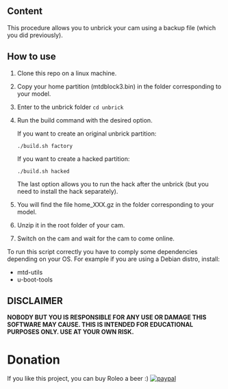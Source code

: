 ## Content

This procedure allows you to unbrick your cam using a backup file (which you did previously).

## How to use

1. Clone this repo on a linux machine.
2. Copy your home partition (mtdblock3.bin) in the folder corresponding to your model.
3. Enter to the unbrick folder
   `cd unbrick`
4. Run the build command with the desired option.

   If you want to create an original unbrick partition:
   
   `./build.sh factory`
   
   If you want to create a hacked partition:
   
   `./build.sh hacked`
   
   The last option allows you to run the hack after the unbrick (but you need to install the hack separately).
5. You will find the file home_XXX.gz in the folder corresponding to your model.
6. Unzip it in the root folder of your cam.
7. Switch on the cam and wait for the cam to come online.

To run this script correctly you have to comply some dependencies depending on your OS.
For example if you are using a Debian distro, install:
- mtd-utils
- u-boot-tools

## DISCLAIMER
**NOBODY BUT YOU IS RESPONSIBLE FOR ANY USE OR DAMAGE THIS SOFTWARE MAY CAUSE. THIS IS INTENDED FOR EDUCATIONAL PURPOSES ONLY. USE AT YOUR OWN RISK.**

# Donation
If you like this project, you can buy Roleo a beer :)
[![paypal](https://www.paypalobjects.com/en_US/i/btn/btn_donateCC_LG.gif)](https://www.paypal.com/cgi-bin/webscr?cmd=_donations&business=JBYXDMR24FW7U&currency_code=EUR&source=url)
